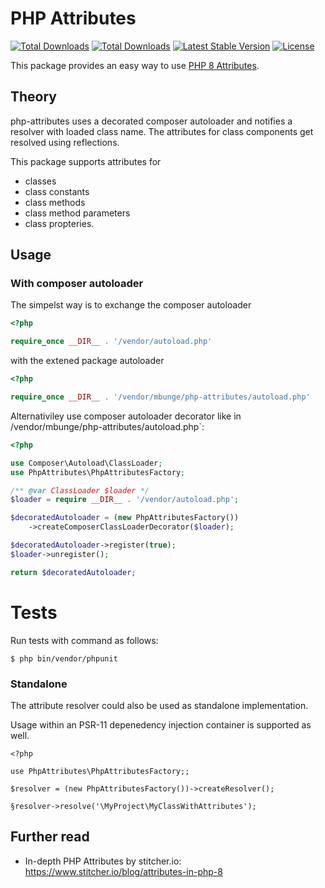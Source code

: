 # PHP Attributes

<a href="https://packagist.org/packages/mbunge/php-attributes"><img src="https://img.shields.io/packagist/php-v/mbunge/php-attributes" alt="Total Downloads"></a>
<a href="https://packagist.org/packages/mbunge/php-attributes"><img src="https://img.shields.io/packagist/dt/mbunge/php-attributes" alt="Total Downloads"></a>
<a href="https://packagist.org/packages/mbunge/php-attributes"><img src="https://img.shields.io/packagist/v/mbunge/php-attributes" alt="Latest Stable Version"></a>
<a href="https://packagist.org/packages/mbunge/php-attributes"><img src="https://img.shields.io/packagist/l/mbunge/php-attributes" alt="License"></a>

This package provides an easy way to use [PHP 8 Attributes](https://www.php.net/manual/en/language.attributes.php).

## Theory

php-attributes uses a decorated composer autoloader and notifies a resolver with loaded class name.
The attributes for class components get resolved using reflections.

This package supports attributes for 

 - classes
 - class constants 
 - class methods 
 - class method parameters
 - class propteries.

## Usage

### With composer autoloader

The simpelst way is to exchange the composer autoloader

```php
<?php

require_once __DIR__ . '/vendor/autoload.php'
```

with the extened package autoloader

```php
<?php

require_once __DIR__ . '/vendor/mbunge/php-attributes/autoload.php'
```

Alternativiley use composer autoloader decorator like in /vendor/mbunge/php-attributes/autoload.php`:

```php
<?php

use Composer\Autoload\ClassLoader;
use PhpAttributes\PhpAttributesFactory;

/** @var ClassLoader $loader */
$loader = require __DIR__ . '/vendor/autoload.php';

$decoratedAutoloader = (new PhpAttributesFactory())
    ->createComposerClassLoaderDecorator($loader);

$decoratedAutoloader->register(true);
$loader->unregister();

return $decoratedAutoloader;
```

# Tests

Run tests with command as follows:

```
$ php bin/vendor/phpunit
```

### Standalone

The attribute resolver could also be used as standalone implementation. 

Usage within an PSR-11 depenedency injection container is supported as well.

```
<?php

use PhpAttributes\PhpAttributesFactory;;

$resolver = (new PhpAttributesFactory())->createResolver();

§resolver->resolve('\MyProject\MyClassWithAttributes');

```

## Further read

- In-depth PHP Attributes by stitcher.io: https://www.stitcher.io/blog/attributes-in-php-8




